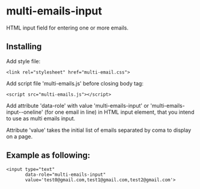 # multi-emails-input
HTML input field for entering one or more emails.

## Installing

Add style file: 
```
<link rel="stylesheet" href="multi-email.css">
```
Add script file 'multi-emails.js' before closing body tag: 
```
<script src="multi-emails.js"></script>
```

Add attribute 'data-role' with value 'multi-emails-input' or 
'multi-emails-input--oneline' (for one email in line) in HTML input element, that you intend to use as multi emails input.

Attribute 'value' takes the initial list of emails separated by coma to display on a page. 

## Example as following: 

```
<input type="text" 
       data-role="multi-emails-input"
       value='test0@gmail.com,test1@gmail.com,test2@gmail.com'>
```

